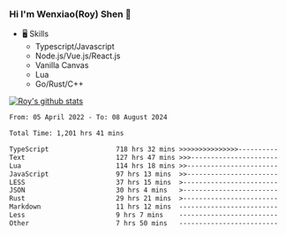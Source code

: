 ### Hi I'm Wenxiao(Roy) Shen 👋
- 🖥 Skills
  - Typescript/Javascript
  - Node.js/Vue.js/React.js
  - Vanilla Canvas
  - Lua
  - Go/Rust/C++

[![Roy's github stats](https://github-readme-stats.vercel.app/api?username=RoyShen12&show_icons=true&theme=radical&hide=prs,contribs)](https://github.com/anuraghazra/github-readme-stats)
<!--START_SECTION:waka-->

```txt
From: 05 April 2022 - To: 08 August 2024

Total Time: 1,201 hrs 41 mins

TypeScript                 718 hrs 32 mins >>>>>>>>>>>>>>>----------   59.41 %
Text                       127 hrs 47 mins >>>----------------------   10.57 %
Lua                        114 hrs 18 mins >>-----------------------   09.45 %
JavaScript                 97 hrs 13 mins  >>-----------------------   08.04 %
LESS                       37 hrs 15 mins  >------------------------   03.08 %
JSON                       30 hrs 4 mins   >------------------------   02.49 %
Rust                       29 hrs 21 mins  >------------------------   02.43 %
Markdown                   11 hrs 12 mins  -------------------------   00.93 %
Less                       9 hrs 7 mins    -------------------------   00.75 %
Other                      7 hrs 50 mins   -------------------------   00.65 %
```

<!--END_SECTION:waka-->
